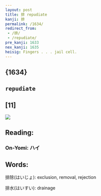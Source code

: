 ```yaml
---
layout: post
title: 排 repudiate
kanji: 排
permalink: /1634/
redirect_from:
 - /排/
 - /repudiate/
pre_kanji: 1633
nex_kanji: 1635
heisig: Fingers . . . jail cell.
---
```


## {1634}

## `repudiate`

## [11]

<div class="stroke"><img src="E68E92.png" /></div>

## Reading:

### On-Yomi: ハイ

## Words:

排除(はいじょ): exclusion, removal, rejection

排水(はいすい): drainage
